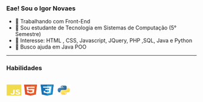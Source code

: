 ### Eae! Sou o Igor Novaes 


- 🔭 Trabalhando com Front-End
- 🌱 Sou estudante de Tecnologia em Sistemas de Computação (5° Semestre)
- 🚀 Interesse: HTML , CSS, Javascript, JQuery, PHP ,SQL, Java e Python
- 🤔 Busco ajuda em Java POO 

<hr>


  <h3>Habilidades</h3>
  
  <div style="display: inline_block"><br>
    <img  alt="Igor-Js" height="30" width="40" src="https://raw.githubusercontent.com/devicons/devicon/master/icons/javascript/javascript-plain.svg">
    <img  alt="Igor-HTML" height="30" width="40" src="https://raw.githubusercontent.com/devicons/devicon/master/icons/html5/html5-original.svg">
    <img  alt="Igor-CSS" height="30" width="40" src="https://raw.githubusercontent.com/devicons/devicon/master/icons/css3/css3-original.svg">
    <img  alt="Igor-Python" height="30" width="40" src="https://raw.githubusercontent.com/devicons/devicon/master/icons/python/python-original.svg">
  </div>
  
  
 

   




